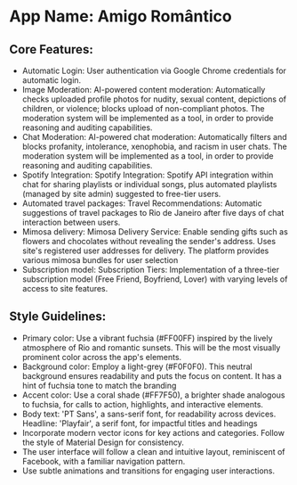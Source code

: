 # **App Name**: Amigo Romântico

## Core Features:

- Automatic Login: User authentication via Google Chrome credentials for automatic login.
- Image Moderation: AI-powered content moderation: Automatically checks uploaded profile photos for nudity, sexual content, depictions of children, or violence; blocks upload of non-compliant photos. The moderation system will be implemented as a tool, in order to provide reasoning and auditing capabilities.
- Chat Moderation: AI-powered chat moderation: Automatically filters and blocks profanity, intolerance, xenophobia, and racism in user chats. The moderation system will be implemented as a tool, in order to provide reasoning and auditing capabilities.
- Spotify Integration: Spotify Integration: Spotify API integration within chat for sharing playlists or individual songs, plus automated playlists (managed by site admin) suggested to free-tier users.
- Automated travel packages: Travel Recommendations: Automatic suggestions of travel packages to Rio de Janeiro after five days of chat interaction between users.
- Mimosa delivery: Mimosa Delivery Service: Enable sending gifts such as flowers and chocolates without revealing the sender's address. Uses site's registered user addresses for delivery. The platform provides various mimosa bundles for user selection
- Subscription model: Subscription Tiers: Implementation of a three-tier subscription model (Free Friend, Boyfriend, Lover) with varying levels of access to site features.

## Style Guidelines:

- Primary color: Use a vibrant fuchsia (#FF00FF) inspired by the lively atmosphere of Rio and romantic sunsets. This will be the most visually prominent color across the app's elements.
- Background color: Employ a light-grey (#F0F0F0). This neutral background ensures readability and puts the focus on content.  It has a hint of fuchsia tone to match the branding
- Accent color: Use a coral shade (#FF7F50), a brighter shade analogous to fuchsia, for calls to action, highlights, and interactive elements. 
- Body text: 'PT Sans', a sans-serif font, for readability across devices. Headline: 'Playfair', a serif font, for impactful titles and headings
- Incorporate modern vector icons for key actions and categories. Follow the style of Material Design for consistency.
- The user interface will follow a clean and intuitive layout, reminiscent of Facebook, with a familiar navigation pattern.
- Use subtle animations and transitions for engaging user interactions.